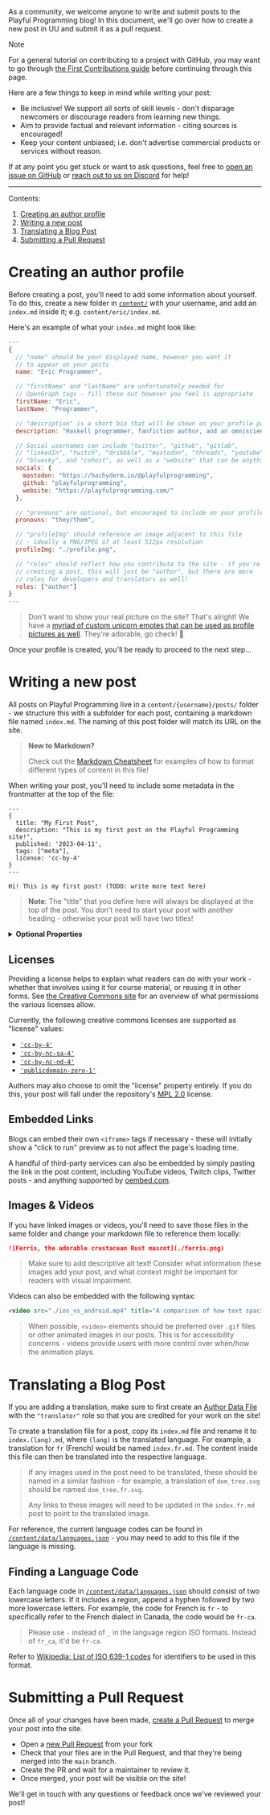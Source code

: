 As a community, we welcome anyone to write and submit posts to the Playful Programming blog! In this document, we'll go over how to create a new post in UU and submit it as a pull request.

> [!NOTE]
> For a general tutorial on contributing to a project with GitHub, you may want to go through [the First Contributions guide](https://github.com/firstcontributions/first-contributions) before continuing through this page.

Here are a few things to keep in mind while writing your post:
- Be inclusive! We support all sorts of skill levels - don't disparage newcomers or discourage readers from learning new things.
- Aim to provide factual and relevant information - citing sources is encouraged!
- Keep your content unbiased; i.e. don't advertise commercial products or services without reason.

If at any point you get stuck or want to ask questions, feel free to [open an issue on GitHub](https://github.com/playfulprogramming/playfulprogramming/issues/new) or [reach out to us on Discord](https://discord.gg/FMcvc6T) for help!

---

Contents:
1. [Creating an author profile](#creating-an-author-profile)
2. [Writing a new post](#writing-a-new-post)
3. [Translating a Blog Post](#translating-a-blog-post)
4. [Submitting a Pull Request](#submitting-a-pull-request)

# Creating an author profile

Before creating a post, you'll need to add some information about yourself. To do this, create a new folder in [`content/`](./content/) with your username, and add an `index.md` inside it; e.g. `content/eric/index.md`.

Here's an example of what your `index.md` might look like:

```js
---
{
  // "name" should be your displayed name, however you want it
  // to appear on your posts
  name: "Eric Programmer",

  // "firstName" and "lastName" are unfortunately needed for
  // OpenGraph tags - fill these out however you feel is appropriate
  firstName: "Eric",
  lastName: "Programmer",

  // "description" is a short bio that will be shown on your profile page
  description: "Haskell programmer, fanfiction author, and an omniscient unicorn.",

  // Social usernames can include "twitter", "github", "gitlab",
  // "linkedIn", "twitch", "dribbble", "mastodon", "threads", "youtube",
  // "bluesky", and "cohost", as well as a "website" that can be anything you want!
  socials: {
    mastodon: "https://hachyderm.io/@playfulprogramming",
    github: "playfulprogramming",
    website: "https://playfulprogramming.com/"
  },

  // "pronouns" are optional, but encouraged to include on your profile
  pronouns: "they/them",

  // "profileImg" should reference an image adjacent to this file
  // - ideally a PNG/JPEG of at least 512px resolution
  profileImg: "./profile.png",

  // "roles" should reflect how you contribute to the site - if you're
  // creating a post, this will just be "author", but there are more
  // roles for developers and translators as well!
  roles: ["author"]
}
---
```

> Don't want to show your real picture on the site? That's alright! We have a [myriad of custom unicorn emotes that can be used as profile pictures as well](https://github.com/playfulprogramming/design-assets/tree/main/emotes). They're adorable, go check! 🤩

Once your profile is created, you'll be ready to proceed to the next step...

# Writing a new post

All posts on Playful Programming live in a `content/{username}/posts/` folder - we structure this with a subfolder for each post, containing a markdown file named `index.md`. The naming of this post folder will match its URL on the site.

> **New to Markdown?**
>
> Check out the [Markdown Cheatsheet](https://github.com/adam-p/markdown-here/wiki/Markdown-Cheatsheet) for examples of how to format different types of content in this file!

When writing your post, you'll need to include some metadata in the frontmatter at the top of the file:

```
---
{
  title: "My First Post",
  description: "This is my first post on the Playful Programming site!",
  published: '2023-04-11',
  tags: ["meta"],
  license: 'cc-by-4'
}
---

Hi! This is my first post! (TODO: write more text here)
```

> **Note**: The "title" that you define here will always be displayed at the top of the post. You don't need to start your post with another heading - otherwise your post will have two titles!

<details>
  <summary><strong>Optional Properties</strong></summary>

  There are a few extra properties that you *can* specify in the post frontmatter, but are not required:

  - `authors: ["author1", "author2"]` can be used to manually specify the author IDs of a post, if written by multiple authors.
  - `edited: "2023-10-21"` can specify the "last updated" date of the post if any edits are made.
  - `collection: "My Awesome Article Series"` will treat a group of posts as a series if they all specify the same `collection` string.
  - `order: 0` will reorder posts in a collection according to whatever value you provide. This has no effect unless the post is in a collection.
  - `originalLink: "https://example.com"` specifies an external URL that the post was originally sourced from. If you're reposting something you've written for another blog, this is important to provide!

</details>

## Licenses

Providing a license helps to explain what readers can do with your work - whether that involves using it for course material, or reusing it in other forms. See [the Creative Commons site](https://creativecommons.org/about/cclicenses/) for an overview of what permissions the various licenses allow.

Currently, the following creative commons licenses are supported as "license" values:

- [`'cc-by-4'`](http://creativecommons.org/licenses/by/4.0/)
- [`'cc-by-nc-sa-4'`](http://creativecommons.org/licenses/by-nc-sa/4.0/)
- [`'cc-by-nc-nd-4'`](https://creativecommons.org/licenses/by-nc-nd/4.0/)
- [`'publicdomain-zero-1'`](https://creativecommons.org/publicdomain/zero/1.0/)

Authors may also choose to omit the "license" property entirely. If you do this, your post will fall under the repository's [MPL 2.0](https://github.com/playfulprogramming/playfulprogramming/blob/main/LICENSE.md) license.

## Embedded Links

Blogs can embed their own `<iframe>` tags if necessary - these will initially show a "click to run" preview as to not affect the page's loading time.

A handful of third-party services can also be embedded by simply pasting the link in the post content, including YouTube videos, Twitch clips, Twitter posts - and anything supported by [oembed.com](https://oembed.com).

## Images & Videos

If you have linked images or videos, you'll need to save those files in the same folder and change your markdown file to reference them locally:

```markdown
![Ferris, the adorable crustacean Rust mascot](./ferris.png)
```

> Make sure to add descriptive alt text! Consider what information these images add your post, and what context might be important for readers with visual impairment.

Videos can also be embedded with the following syntax:

```html
<video src="./ios_vs_android.mp4" title="A comparison of how text spacing is applied on iOS and Android"></video>
```

> When possible, `<video>` elements should be preferred over `.gif` files or other animated images in our posts. This is for accessibility concerns - videos provide users with more control over when/how the animation plays.

# Translating a Blog Post

If you are adding a translation, make sure to first create an [Author Data File](#creating-an-author-profile) with the `"translator"` role so that you are credited for your work on the site!

To create a translation file for a post, copy its `index.md` file and rename it to `index.(lang).md`, where `(lang)` is the translated language. For example, a translation for `fr` (French) would be named `index.fr.md`. The content inside this file can then be translated into the respective language.

> If any images used in the post need to be translated, these should be named in a similar fashion - for example, a translation of `dom_tree.svg` should be named `dom_tree.fr.svg`.
>
> Any links to these images will need to be updated in the `index.fr.md` post to point to the translated image.

For reference, the current language codes can be found in [`/content/data/languages.json`](./content/data/languages.json) - you may need to add to this file if the language is missing.

## Finding a Language Code

Each language code in [`/content/data/languages.json`](./content/data/languages.json) should consist of two lowercase letters. If it includes a region, append a hyphen followed by two more lowercase letters. For example, the code for French is `fr` - to specifically refer to the French dialect in Canada, the code would be `fr-ca`.

> Please use `-` instead of `_` in the language region ISO formats. Instead of `fr_ca`, it'd be `fr-ca`.

Refer to [Wikipedia: List of ISO 639-1 codes](https://en.wikipedia.org/wiki/List_of_ISO_639-1_codes) for identifiers to be used in this format.

# Submitting a Pull Request

Once all of your changes have been made, [create a Pull Request](https://docs.github.com/en/pull-requests/collaborating-with-pull-requests/proposing-changes-to-your-work-with-pull-requests/creating-a-pull-request-from-a-fork) to merge your post into the site.

- Open a [new Pull Request](https://github.com/playfulprogramming/playfulprogramming/compare) from your fork
- Check that your files are in the Pull Request, and that they're being merged into the `main` branch.
- Create the PR and wait for a maintainer to review it.
- Once merged, your post will be visible on the site!

We'll get in touch with any questions or feedback once we've reviewed your post!
